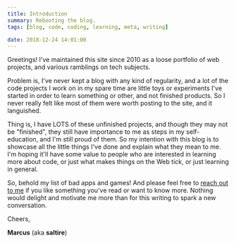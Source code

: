 ```yaml
---
title: Introduction
summary: Rebooting the blog.
tags: [blog, code, coding, learning, meta, writing]

date: 2018-12-24 14:01:00
---
```


Greetings! I've maintained this site since 2010 as a loose portfolio of web projects,
and various ramblings on tech subjects.

Problem is, I've never kept a blog with any kind of regularity,
and a lot of the code projects I work on in my spare time are little toys or experiments
I've started in order to learn something or other, and not finished products.
So I never really felt like most of them were worth posting to the site, and it languished.

Thing is, I have LOTS of these unfinished projects, and though they may not be "finished",
they still have importance to me as steps in my self-education, and I'm still proud of them.
So my intention with this blog is to showcase all the little things I've done and
explain what they mean to me.
I'm hoping it'll have some value to people who are interested in learning more about code,
or just what makes things on the Web tick, or just learning in general.

So, behold my list of bad apps and games!
And please feel free to [reach out to me](https://twitter.com/saltire)
if you like something you've read or want to know more.
Nothing would delight and motivate me more than for this writing to spark a new conversation.

Cheers,

**Marcus** (aka **saltire**)

